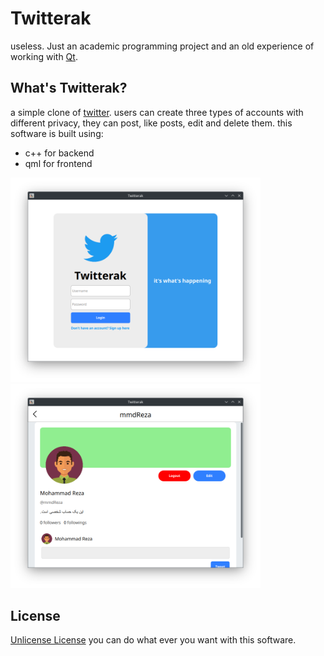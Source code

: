 # Twitterak
useless. Just an academic programming project and an old experience of working with [Qt](www.qt.io).

## What's Twitterak?
a simple clone of [twitter](www.twitter.com). users can create three types of accounts with different privacy, they can post, like posts, edit and delete them.
this software is built using:
* c++ for backend
* qml for frontend
<p  float="left"> 
  <img src="https://github.com/Nimatrixx/Twitterak/blob/main/img/ui_login.png" width="400" height="auto"/>
  <img src="https://github.com/Nimatrixx/Twitterak/blob/main/img/ui_profile.png" width="400" height="auto"/>
</p>

## License
[Unlicense License](https://github.com/Nimatrixx/Twitterak?tab=Unlicense-1-ov-file#)
you can do what ever you want with this software.
